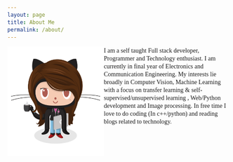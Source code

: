 ```yaml
---
layout: page
title: About Me
permalink: /about/
---
```

<style type="text/css">

@media screen and (min-width: 600px) {
.pic
{	
	float: left;
}
}

@media (max-width: 600px) and (min-width: 300px){

.pic
{
	display:flex;
	float: center;
}	
}



</style>
<div class="row" style="display: block;">
  <div class="container">
<img src="/assets/img/icons/femalecodertocat.png" class="pic" style="width:220px;height:250px;">
    
   <h style="font-family: cursive;">
    I am a self taught Full stack developer, Programmer and Technology enthusiast. I am currently in final year of Electronics and Communication Engineering. My interests lie broadly in Computer Vision, Machine Learning with a focus on transfer learning & self-supervised/unsupervised learning , Web/Python development and Image processing. In free time I love to do coding (In c++/python) </> and reading blogs related to technology.
   </h>

  </div>
</div>

